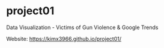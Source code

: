 # project01
Data Visualization - Victims of Gun Violence &amp; Google Trends

Website: https://kimx3966.github.io/project01/

